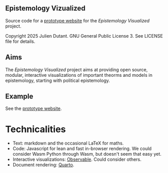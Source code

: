 ## Epistemology Vizualized

Source code for a [prototype website](https://jdutant.github.io/ep-viz/) for the *Epistemology Visualized* project.

Copyright 2025 Julien Dutant. GNU General Public License 3. See LICENSE file for details.  

## Aims

The *Epistemology Visualized* project aims at providing open source, modular, interactive visualizations of important theorms and models in epistemology, starting with political epistemology.

## Example

See the [prototype website](https://jdutant.github.io/ep-viz/).

# Technicalities

* Text: markdown and the occasional LaTeX for maths.
* Code: Javascript for lean and fast in-browser rendering. We could consider Wasm Python through Wasm, but doesn't seem that easy yet.
* Interactive visualizations: [Observable](https://observablehq.com/@observablehq/plot-gallery). Could consider others.
* Document rendering: [Quarto](https://quarto.org). 

